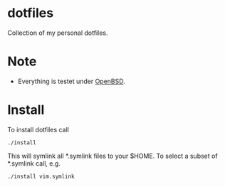 # dotfiles
Collection of my personal dotfiles.

# Note
- Everything is testet under [OpenBSD](http://www.openbsd.org/).

# Install
To install dotfiles call

	./install

This will symlink all \*.symlink files to your $HOME. To select a subset of
\*.symlink call, e.g.

	./install vim.symlink
